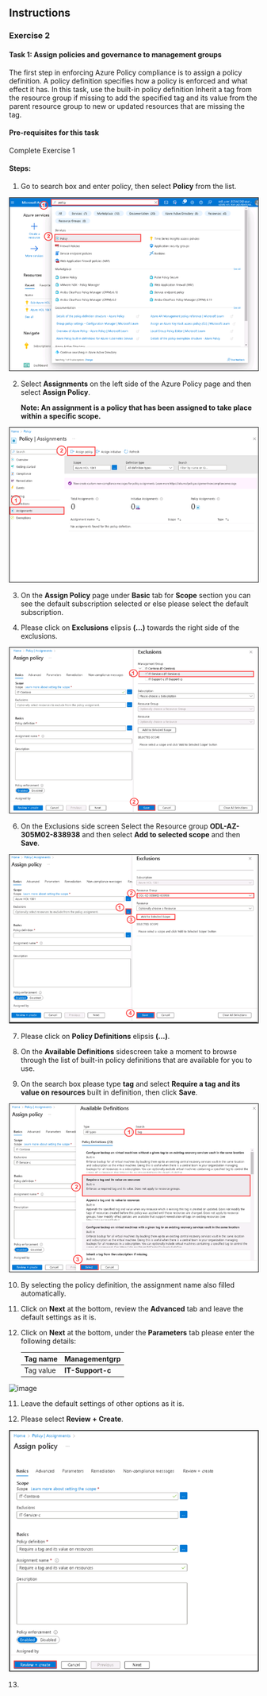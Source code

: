 ## Instructions

### Exercise 2

#### Task 1: Assign policies and governance to management groups

The first step in enforcing Azure Policy compliance is to assign a policy definition. A policy definition specifies how a policy is enforced and what effect it has. In this task, use the built-in policy definition Inherit a tag from the resource group if missing to add the specified tag and its value from the parent resource group to new or updated resources that are missing the tag.

#### Pre-requisites for this task

Complete Exercise 1

#### Steps:

1. Go to search box and enter policy, then select **Policy** from the list.

![image](../media/pol1.png)

2. Select **Assignments** on the left side of the Azure Policy page and then select **Assign Policy**.
      
      **Note: An assignment is a policy that has been assigned to take place within a specific scope.**

![image](../media/pol2.png)

3. On the **Assign Policy** page under **Basic** tab for **Scope** section you can see the default subscription selected or else please select the default subscription. 

4. Please click on **Exclusions** elipsis **(...)** towards the right side of the exclusions.

![image](../media/pol5.png)

6. On the Exclusions side screen Select the Resource group **ODL-AZ-305M02-838938** and then select **Add to selected scope** and then **Save**.

![image](../media/pol6a.png)

7. Please click on **Policy Definitions** elipsis **(...)**.

8. On the **Available Definitions** sidescreen take a moment to browse through the list of built-in policy definitions that are available for you to use.

9. On the search box please type **tag** and select **Require a tag and its value on resources** built in definition, then click **Save**.

![image](../media/pol7.png)

10. By selecting the policy definition, the assignment name also filled automatically.

11. Click on **Next** at the bottom, review the **Advanced** tab and leave the default settings as it is.

12. Click on **Next** at the bottom, under the **Parameters** tab please enter the following details:

    | Tag name | **Managementgrp** |
    | -------- | ----------------- |
    | Tag value | **IT-Support-c** |
    
![image](../media/pol9.png)    

11. Leave the default settings of other options as it is.

12. Please select **Review + Create**.

![image](../media/pol8.png) 

13.

  

